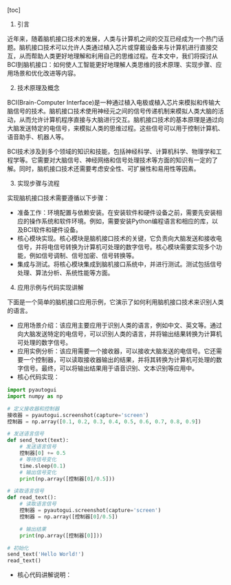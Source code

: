 
[toc]                    
                
                
1. 引言

近年来，随着脑机接口技术的发展，人类与计算机之间的交互已经成为一个热门话题。脑机接口技术可以允许人类通过植入芯片或穿戴设备来与计算机进行直接交互，从而帮助人类更好地理解和利用自己的思维过程。在本文中，我们将探讨从BCI到脑机接口：如何使人工智能更好地理解人类思维的技术原理、实现步骤、应用场景和优化改进等内容。

2. 技术原理及概念

BCI(Brain-Computer Interface)是一种通过植入电极或植入芯片来模拟和传输大脑信号的技术。脑机接口技术使用神经元之间的信号传递机制来模拟人类大脑的活动，从而允许计算机程序直接与大脑进行交互。脑机接口技术的基本原理是通过向大脑发送特定的电信号，来模拟人类的思维过程。这些信号可以用于控制计算机、语音助手、机器人等。

BCI技术涉及到多个领域的知识和技能，包括神经科学、计算机科学、物理学和工程学等。它需要对大脑信号、神经网络和信号处理技术等方面的知识有一定的了解。同时，脑机接口技术还需要考虑安全性、可扩展性和易用性等因素。

3. 实现步骤与流程

实现脑机接口技术需要遵循以下步骤：

- 准备工作：环境配置与依赖安装。在安装软件和硬件设备之前，需要先安装相应的操作系统和软件环境。例如，需要安装Python编程语言和相应的库，以及BCI软件和硬件设备。
- 核心模块实现。核心模块是脑机接口技术的关键，它负责向大脑发送和接收电信号，并将电信号转换为计算机可处理的数字信号。核心模块需要实现多个功能，例如信号调制、信号加密、信号转换等。
- 集成与测试。将核心模块集成到脑机接口系统中，并进行测试。测试包括信号处理、算法分析、系统性能等方面。

4. 应用示例与代码实现讲解

下面是一个简单的脑机接口应用示例，它演示了如何利用脑机接口技术来识别人类的语言。

- 应用场景介绍：该应用主要应用于识别人类的语言，例如中文、英文等。通过向大脑发送特定的电信号，可以识别人类的语言，并将输出结果转换为计算机可处理的数字信号。
- 应用实例分析：该应用需要一个接收器，可以接收大脑发送的电信号。它还需要一个控制器，可以读取接收器输出的结果，并将其转换为计算机可处理的数字信号。最终，可以将输出结果用于语音识别、文本识别等应用中。
- 核心代码实现：
```python
import pyautogui
import numpy as np

# 定义接收器和控制器
接收器 = pyautogui.screenshot(capture='screen')
控制器 = np.array([0.1, 0.2, 0.3, 0.4, 0.5, 0.6, 0.7, 0.8, 0.9])

# 发送语言信号
def send_text(text):
    # 发送语言信号
    控制器[0] += 0.5
    # 等待信号变化
    time.sleep(0.1)
    # 输出信号变化
    print(np.array([控制器[0]/0.5]))

# 读取语言信号
def read_text():
    # 读取语言信号
    控制器 = pyautogui.screenshot(capture='screen')
    控制器 = np.array([控制器[0]/0.5])

    # 输出结果
    print(np.array([控制器[0]]))

# 初始化
send_text('Hello World!')
read_text()
```
- 核心代码讲解说明：

